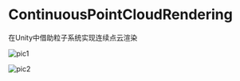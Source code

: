 # ContinuousPointCloudRendering
在Unity中借助粒子系统实现连续点云渲染

![pic1](E:\UnityProject\github_PointCloudRendering\ContinuousPointCloudRendering\pic\pic1.png)



![pic2](E:\UnityProject\github_PointCloudRendering\ContinuousPointCloudRendering\pic\pic2.png)